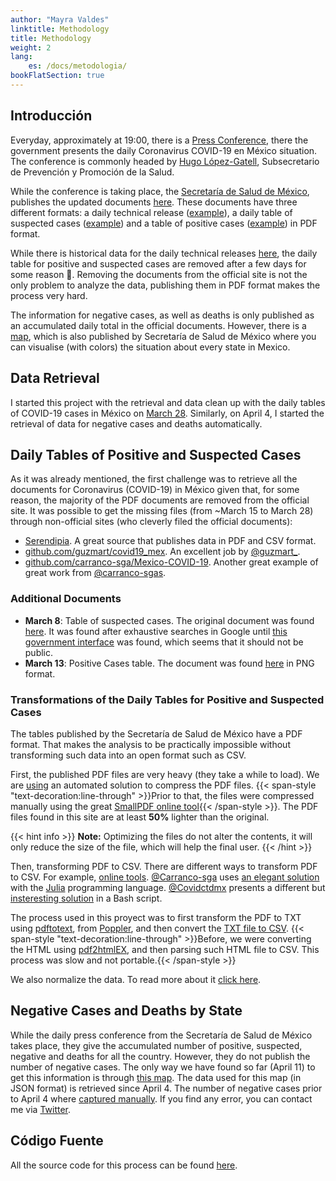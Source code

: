 ```yaml
---
author: "Mayra Valdes"
linktitle: Methodology
title: Methodology
weight: 2
lang:
    es: /docs/metodologia/
bookFlatSection: true
---
```


## Introducción
Everyday, approximately at 19:00, there is a [Press Conference](https://coronavirus.gob.mx/noticias/), there the government presents the daily Coronavirus COVID-19 en México situation. The conference is commonly headed by [Hugo López-Gatell](https://twitter.com/HLGatell), Subsecretario de Prevención y Promoción de la Salud. 

While the conference is taking place, the [Secretaría de Salud de México](https://www.gob.mx/salud), publishes the updated documents [here](https://www.gob.mx/salud/documentos/coronavirus-covid-19-comunicado-tecnico-diario-238449). These documents have three different formats: a daily technical release ([example](https://www.gob.mx/cms/uploads/attachment/file/546100/Comunicado_Tecnico_Diario_COVID-19_2020.04.09.pdf)), a daily table of suspected cases ([example](https://datos.covid19in.mx/tablas-diarias/sospechosos/202004/20200409.pdf)) and a table of positive cases ([example](https://datos.covid19in.mx/tablas-diarias/positivos/202004/20200409.pdf)) in PDF format. 

While there is historical data for the daily technical releases [here](https://www.gob.mx/salud/documentos/informacion-internacional-y-nacional-sobre-nuevo-coronavirus-2019-ncov), the daily table for positive and suspected cases are removed after a few days for some reason 🤷. Removing the documents from the official site is not the only problem to analyze the data, publishing them in PDF format makes the process very hard. 

The information for negative cases, as well as deaths is only published as an accumulated daily total in the official documents. However, there is a [map](https://ncov.sinave.gob.mx/mapa.aspx), which is also published by Secretaría de Salud de México where you can visualise (with colors) the situation about every state in Mexico.

## Data Retrieval
I started this project with the retrieval and data clean up with the daily tables of COVID-19 cases in México on [March 28](https://github.com/mayrop/covid19in-mx/commit/d472d10cc7a7fad9b11099af8d5ee4f7dc07037c). Similarly, on April 4, I started the retrieval of data for negative cases and deaths automatically.

## Daily Tables of Positive and Suspected Cases
As it was already mentioned, the first challenge was to retrieve all the documents for Coronavirus (COVID-19) in México given that, for some reason, the majority of the PDF documents are removed from the official site. It was possible to get the missing files (from ~March 15 to March 28) through non-official sites (who cleverly filed the official documents):
* [Serendipia](https://serendipia.digital/2020/03/datos-abiertos-sobre-casos-de-coronavirus-covid-19-en-mexico/). A great source that publishes data in PDF and CSV format.
* [github.com/guzmart/covid19_mex](https://github.com/guzmart/covid19_mex). An excellent job by [@guzmart_](https://twitter.com/guzmart_).
* [github.com/carranco-sga/Mexico-COVID-19](https://github.com/carranco-sga/Mexico-COVID-19). Another great example of great work from [@carranco-sgas](https://github.com/carranco-sga).

### Additional Documents
* **March 8**: Table of suspected cases. The original document was found [here](https://slp.gob.mx/SSALUD/Documentos%20compartidos/Coronavirus/marzo/Tabla_casos_sospechosos_COVID-19_2020.03.08.pdf). It was found after exhaustive searches in Google until [this government interface](https://slp.gob.mx/SSALUD/Documentos%20compartidos/Forms/AllItems.aspx?RootFolder=%2FSSALUD%2FDocumentos%20compartidos%2FCoronavirus&FolderCTID=0x0120002C4A6E2BDD73D34899963849CA684C1C&View=%7BFA81CA67%2D551E%2D4BDD%2D9C03%2DCA3F799D0382%7D) was found, which seems that it should not be public.
* **March 13**: Positive Cases table. The document was found [here](https://www.scribd.com/document/452680821/Tabla-casos-positivos-resultado-InDRE-2020-03-13) in PNG format.

### Transformations of the Daily Tables for Positive and Suspected Cases
The tables published by the Secretaría de Salud de México have a PDF format. That makes the analysis to be practically impossible without transforming such data into an open format such as CSV.

First, the published PDF files are very heavy (they take a while to load). We are [using](https://github.com/mayrop/datos-covid19in-mx/blob/master/scripts/processing/compress.sh#L23) an automated solution to compress the PDF files. {{< span-style "text-decoration:line-through" >}}Prior to that, the files were compressed manually using the great <a href="https://smallpdf.com/compress-pdf" target="_blank">SmallPDF online tool</a>{{< /span-style >}}. The PDF files found in this site are at least **50%** lighter than the original. 

{{< hint info >}}
**Note:** Optimizing the files do not alter the contents, it will only reduce the size of the file, which will help the final user.
{{< /hint >}}

Then, transforming PDF to CSV. There are different ways to transform PDF to CSV. For example, [online tools](https://convertio.co/pdf-csv/). [@Carranco-sga](https://github.com/carranco-sga) uses [an elegant solution](https://github.com/carranco-sga/Mexico-COVID-19/blob/master/Scraping/pdf_scraping.jl#L7) with the [Julia](https://julialang.org/) programming language. [@Covidctdmx](https://github.com/covidctdmx) presents a different but [insteresting solution](https://github.com/covidctdmx/covid_ctd_mx/blob/master/covid_ctd_mx.sh#L166) in a Bash script.

The process used in this proyect was to first transform the PDF to TXT using [pdftotext](https://en.wikipedia.org/wiki/Pdftotext), from [Poppler](https://poppler.freedesktop.org/), and then convert the [TXT file to CSV](https://github.com/mayrop/datos-covid19in-mx/blob/master/scripts/processing/parse_pdf.py). {{< span-style "text-decoration:line-through" >}}Before, we were converting the HTML using <a href="https://github.com/pdf2htmlEX/pdf2htmlEX" target="_blank">pdf2htmlEX</a>, and then parsing such HTML file to CSV. This process was slow and not portable.{{< /span-style >}}

We also normalize the data. To read more about it [click here](/en/data/cases-tables/normalization/).

## Negative Cases and Deaths by State
While the daily press conference from the Secretaría de Salud de México takes place, they give the accumulated number of positive, suspected, negative and deaths for all the country. However, they do not publish the number of negative cases. The only way we have found so far (April 11) to get this information is through [this map](https://ncov.sinave.gob.mx/mapa.aspx). The data used for this map (in JSON format) is retrieved since April 4. The number of negative cases prior to April 4 where [captured manually](https://github.com/mayrop/datos-covid19in-mx/blob/master/scripts/analysis/bak/totales.csv). If you find any error, you can contact me via [Twitter](htttps://twitter.com/@mayrop).  

## Código Fuente
All the source code for this process can be found [here](https://github.com/mayrop/datos-covid19in-mx/).

